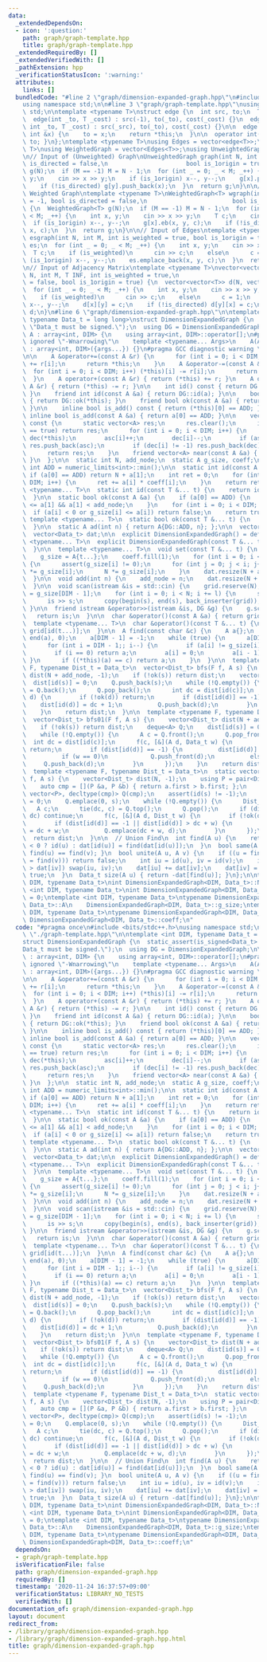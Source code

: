 ```yaml
---
data:
  _extendedDependsOn:
  - icon: ':question:'
    path: graph/graph-template.hpp
    title: graph/graph-template.hpp
  _extendedRequiredBy: []
  _extendedVerifiedWith: []
  _pathExtension: hpp
  _verificationStatusIcon: ':warning:'
  attributes:
    links: []
  bundledCode: "#line 2 \"graph/dimension-expanded-graph.hpp\"\n#include <bits/stdc++.h>\n\
    using namespace std;\n\n#line 3 \"graph/graph-template.hpp\"\nusing namespace\
    \ std;\n\ntemplate <typename T>\nstruct edge {\n  int src, to;\n  T cost;\n\n\
    \  edge(int _to, T _cost) : src(-1), to(_to), cost(_cost) {}\n  edge(int _src,\
    \ int _to, T _cost) : src(_src), to(_to), cost(_cost) {}\n\n  edge &operator=(const\
    \ int &x) {\n    to = x;\n    return *this;\n  }\n\n  operator int() const { return\
    \ to; }\n};\ntemplate <typename T>\nusing Edges = vector<edge<T>>;\ntemplate <typename\
    \ T>\nusing WeightedGraph = vector<Edges<T>>;\nusing UnweightedGraph = vector<vector<int>>;\n\
    \n// Input of (Unweighted) Graph\nUnweightedGraph graph(int N, int M = -1, bool\
    \ is_directed = false,\n                      bool is_1origin = true) {\n  UnweightedGraph\
    \ g(N);\n  if (M == -1) M = N - 1;\n  for (int _ = 0; _ < M; _++) {\n    int x,\
    \ y;\n    cin >> x >> y;\n    if (is_1origin) x--, y--;\n    g[x].push_back(y);\n\
    \    if (!is_directed) g[y].push_back(x);\n  }\n  return g;\n}\n\n// Input of\
    \ Weighted Graph\ntemplate <typename T>\nWeightedGraph<T> wgraph(int N, int M\
    \ = -1, bool is_directed = false,\n                        bool is_1origin = true)\
    \ {\n  WeightedGraph<T> g(N);\n  if (M == -1) M = N - 1;\n  for (int _ = 0; _\
    \ < M; _++) {\n    int x, y;\n    cin >> x >> y;\n    T c;\n    cin >> c;\n  \
    \  if (is_1origin) x--, y--;\n    g[x].eb(x, y, c);\n    if (!is_directed) g[y].eb(y,\
    \ x, c);\n  }\n  return g;\n}\n\n// Input of Edges\ntemplate <typename T>\nEdges<T>\
    \ esgraph(int N, int M, int is_weighted = true, bool is_1origin = true) {\n  Edges<T>\
    \ es;\n  for (int _ = 0; _ < M; _++) {\n    int x, y;\n    cin >> x >> y;\n  \
    \  T c;\n    if (is_weighted)\n      cin >> c;\n    else\n      c = 1;\n    if\
    \ (is_1origin) x--, y--;\n    es.emplace_back(x, y, c);\n  }\n  return es;\n}\n\
    \n// Input of Adjacency Matrix\ntemplate <typename T>\nvector<vector<T>> adjgraph(int\
    \ N, int M, T INF, int is_weighted = true,\n                           bool is_directed\
    \ = false, bool is_1origin = true) {\n  vector<vector<T>> d(N, vector<T>(N, INF));\n\
    \  for (int _ = 0; _ < M; _++) {\n    int x, y;\n    cin >> x >> y;\n    T c;\n\
    \    if (is_weighted)\n      cin >> c;\n    else\n      c = 1;\n    if (is_1origin)\
    \ x--, y--;\n    d[x][y] = c;\n    if (!is_directed) d[y][x] = c;\n  }\n  return\
    \ d;\n}\n#line 6 \"graph/dimension-expanded-graph.hpp\"\n\ntemplate <int DIM,\
    \ typename Data_t = long long>\nstruct DimensionExpandedGraph {\n  static_assert(is_signed<Data_t>::value,\
    \ \"Data_t must be signed.\");\n  using DG = DimensionExpandedGraph;\n\n  struct\
    \ A : array<int, DIM> {\n    using array<int, DIM>::operator[];\n#pragma GCC diagnostic\
    \ ignored \"-Wnarrowing\"\n    template <typename... Args>\n    A(Args... args)\
    \ : array<int, DIM>({args...}) {}\n#pragma GCC diagnostic warning \"-Wnarrowing\"\
    \n\n    A &operator+=(const A &r) {\n      for (int i = 0; i < DIM; i++) (*this)[i]\
    \ += r[i];\n      return *this;\n    }\n    A &operator-=(const A &r) {\n    \
    \  for (int i = 0; i < DIM; i++) (*this)[i] -= r[i];\n      return *this;\n  \
    \  }\n    A operator+(const A &r) { return (*this) += r; }\n    A operator-(const\
    \ A &r) { return (*this) -= r; }\n\n    int id() const { return DG::id(*this);\
    \ }\n    friend int id(const A &a) { return DG::id(a); }\n\n    bool ok() const\
    \ { return DG::ok(*this); }\n    friend bool ok(const A &a) { return DG::ok(a);\
    \ }\n\n    inline bool is_add() const { return (*this)[0] == ADD; }\n    friend\
    \ inline bool is_add(const A &a) { return a[0] == ADD; }\n\n    vector<A> near()\
    \ const {\n      static vector<A> res;\n      res.clear();\n      if (is_add()\
    \ == true) return res;\n      for (int i = 0; i < DIM; i++) {\n        A asc(*this),\
    \ dec(*this);\n        asc[i]++;\n        dec[i]--;\n        if (asc[i] != g_size[i])\
    \ res.push_back(asc);\n        if (dec[i] != -1) res.push_back(dec);\n      }\n\
    \      return res;\n    }\n    friend vector<A> near(const A &a) { return a.near();\
    \ }\n  };\n\n  static int N, add_node;\n  static A g_size, coeff;\n  static constexpr\
    \ int ADD = numeric_limits<int>::min();\n\n  static int id(const A &a) {\n   \
    \ if (a[0] == ADD) return N + a[1];\n    int ret = 0;\n    for (int i = 0; i <\
    \ DIM; i++) {\n      ret += a[i] * coeff[i];\n    }\n    return ret;\n  }\n  template\
    \ <typename... T>\n  static int id(const T &... t) {\n    return id(A{t...});\n\
    \  }\n\n  static bool ok(const A &a) {\n    if (a[0] == ADD) {\n      return 0\
    \ <= a[1] && a[1] < add_node;\n    }\n    for (int i = 0; i < DIM; i++)\n    \
    \  if (a[i] < 0 or g_size[i] <= a[i]) return false;\n    return true;\n  }\n \
    \ template <typename... T>\n  static bool ok(const T &... t) {\n    return ok(A{t...});\n\
    \  }\n\n  static A ad(int n) { return A{DG::ADD, n}; };\n\n  vector<char> grid;\n\
    \  vector<Data_t> dat;\n\n  explicit DimensionExpandedGraph() = default;\n  template\
    \ <typename... T>\n  explicit DimensionExpandedGraph(const T &... t) {\n    set(t...);\n\
    \  }\n\n  template <typename... T>\n  void set(const T &... t) {\n    N = 1;\n\
    \    g_size = A{t...};\n    coeff.fill(1);\n    for (int i = 0; i < DIM; i++)\
    \ {\n      assert(g_size[i] != 0);\n      for (int j = 0; j < i; j++) coeff[j]\
    \ *= g_size[i];\n      N *= g_size[i];\n    }\n    dat.resize(N + add_node, -1);\n\
    \  }\n\n  void add(int n) {\n    add_node = n;\n    dat.resize(N + add_node, -1);\n\
    \  }\n\n  void scan(istream &is = std::cin) {\n    grid.reserve(N);\n    int l\
    \ = g_size[DIM - 1];\n    for (int i = 0; i < N; i += l) {\n      string s;\n\
    \      is >> s;\n      copy(begin(s), end(s), back_inserter(grid));\n    }\n \
    \ }\n\n  friend istream &operator>>(istream &is, DG &g) {\n    g.scan(is);\n \
    \   return is;\n  }\n\n  char &operator()(const A &a) { return grid[id(a)]; }\n\
    \  template <typename... T>\n  char &operator()(const T &... t) {\n    return\
    \ grid[id(t...)];\n  }\n\n  A find(const char &c) {\n    A a{};\n    fill(begin(a),\
    \ end(a), 0);\n    a[DIM - 1] = -1;\n    while (true) {\n      a[DIM - 1]++;\n\
    \      for (int i = DIM - 1;; i--) {\n        if (a[i] != g_size[i]) break;\n\
    \        if (i == 0) return a;\n        a[i] = 0;\n        a[i - 1]++;\n     \
    \ }\n      if ((*this)(a) == c) return a;\n    }\n  }\n\n  template <typename\
    \ F, typename Dist_t = Data_t>\n  vector<Dist_t> bfs(F f, A s) {\n    vector<Dist_t>\
    \ dist(N + add_node, -1);\n    if (!ok(s)) return dist;\n    vector<A> Q;\n  \
    \  dist[id(s)] = 0;\n    Q.push_back(s);\n    while (!Q.empty()) {\n      A c\
    \ = Q.back();\n      Q.pop_back();\n      int dc = dist[id(c)];\n      f(c, [&](A\
    \ d) {\n        if (!ok(d)) return;\n        if (dist[id(d)] == -1) {\n      \
    \    dist[id(d)] = dc + 1;\n          Q.push_back(d);\n        }\n      });\n\
    \    }\n    return dist;\n  }\n\n  template <typename F, typename Dist_t = Data_t>\n\
    \  vector<Dist_t> bfs01(F f, A s) {\n    vector<Dist_t> dist(N + add_node, -1);\n\
    \    if (!ok(s)) return dist;\n    deque<A> Q;\n    dist[id(s)] = 0;\n    Q.push_back(s);\n\
    \    while (!Q.empty()) {\n      A c = Q.front();\n      Q.pop_front();\n    \
    \  int dc = dist[id(c)];\n      f(c, [&](A d, Data_t w) {\n        if (!ok(d))\
    \ return;\n        if (dist[id(d)] == -1) {\n          dist[id(d)] = dc + w;\n\
    \          if (w == 0)\n            Q.push_front(d);\n          else\n       \
    \     Q.push_back(d);\n        }\n      });\n    }\n    return dist;\n  }\n\n\
    \  template <typename F, typename Dist_t = Data_t>\n  static vector<Dist_t> dijkstra(F\
    \ f, A s) {\n    vector<Dist_t> dist(N, -1);\n    using P = pair<Dist_t, A>;\n\
    \    auto cmp = [](P &a, P &b) { return a.first > b.first; };\n    priority_queue<P,\
    \ vector<P>, decltype(cmp)> Q(cmp);\n    assert(id(s) != -1);\n    dist[id(s)]\
    \ = 0;\n    Q.emplace(0, s);\n    while (!Q.empty()) {\n      Dist_t dc;\n   \
    \   A c;\n      tie(dc, c) = Q.top();\n      Q.pop();\n      if (dist[id(c)] <\
    \ dc) continue;\n      f(c, [&](A d, Dist_t w) {\n        if (!ok(d)) return;\n\
    \        if (dist[id(d)] == -1 || dist[id(d)] > dc + w) {\n          dist[id(d)]\
    \ = dc + w;\n          Q.emplace(dc + w, d);\n        }\n      });\n    }\n  \
    \  return dist;\n  }\n\n  // Union Find\n  int find(A u) {\n    return dat[id(u)]\
    \ < 0 ? id(u) : dat[id(u)] = find(dat[id(u)]);\n  }\n  bool same(A u, A v) { return\
    \ find(u) == find(v); }\n  bool unite(A u, A v) {\n    if ((u = find(u)) == (v\
    \ = find(v))) return false;\n    int iu = id(u), iv = id(v);\n    if (dat[iu]\
    \ > dat[iv]) swap(iu, iv);\n    dat[iu] += dat[iv];\n    dat[iv] = iu;\n    return\
    \ true;\n  }\n  Data_t size(A u) { return -dat[find(u)]; }\n};\n\ntemplate <int\
    \ DIM, typename Data_t>\nint DimensionExpandedGraph<DIM, Data_t>::N = 0;\ntemplate\
    \ <int DIM, typename Data_t>\nint DimensionExpandedGraph<DIM, Data_t>::add_node\
    \ = 0;\ntemplate <int DIM, typename Data_t>\ntypename DimensionExpandedGraph<DIM,\
    \ Data_t>::A\n    DimensionExpandedGraph<DIM, Data_t>::g_size;\ntemplate <int\
    \ DIM, typename Data_t>\ntypename DimensionExpandedGraph<DIM, Data_t>::A\n   \
    \ DimensionExpandedGraph<DIM, Data_t>::coeff;\n"
  code: "#pragma once\n#include <bits/stdc++.h>\nusing namespace std;\n\n#include\
    \ \"./graph-template.hpp\"\n\ntemplate <int DIM, typename Data_t = long long>\n\
    struct DimensionExpandedGraph {\n  static_assert(is_signed<Data_t>::value, \"\
    Data_t must be signed.\");\n  using DG = DimensionExpandedGraph;\n\n  struct A\
    \ : array<int, DIM> {\n    using array<int, DIM>::operator[];\n#pragma GCC diagnostic\
    \ ignored \"-Wnarrowing\"\n    template <typename... Args>\n    A(Args... args)\
    \ : array<int, DIM>({args...}) {}\n#pragma GCC diagnostic warning \"-Wnarrowing\"\
    \n\n    A &operator+=(const A &r) {\n      for (int i = 0; i < DIM; i++) (*this)[i]\
    \ += r[i];\n      return *this;\n    }\n    A &operator-=(const A &r) {\n    \
    \  for (int i = 0; i < DIM; i++) (*this)[i] -= r[i];\n      return *this;\n  \
    \  }\n    A operator+(const A &r) { return (*this) += r; }\n    A operator-(const\
    \ A &r) { return (*this) -= r; }\n\n    int id() const { return DG::id(*this);\
    \ }\n    friend int id(const A &a) { return DG::id(a); }\n\n    bool ok() const\
    \ { return DG::ok(*this); }\n    friend bool ok(const A &a) { return DG::ok(a);\
    \ }\n\n    inline bool is_add() const { return (*this)[0] == ADD; }\n    friend\
    \ inline bool is_add(const A &a) { return a[0] == ADD; }\n\n    vector<A> near()\
    \ const {\n      static vector<A> res;\n      res.clear();\n      if (is_add()\
    \ == true) return res;\n      for (int i = 0; i < DIM; i++) {\n        A asc(*this),\
    \ dec(*this);\n        asc[i]++;\n        dec[i]--;\n        if (asc[i] != g_size[i])\
    \ res.push_back(asc);\n        if (dec[i] != -1) res.push_back(dec);\n      }\n\
    \      return res;\n    }\n    friend vector<A> near(const A &a) { return a.near();\
    \ }\n  };\n\n  static int N, add_node;\n  static A g_size, coeff;\n  static constexpr\
    \ int ADD = numeric_limits<int>::min();\n\n  static int id(const A &a) {\n   \
    \ if (a[0] == ADD) return N + a[1];\n    int ret = 0;\n    for (int i = 0; i <\
    \ DIM; i++) {\n      ret += a[i] * coeff[i];\n    }\n    return ret;\n  }\n  template\
    \ <typename... T>\n  static int id(const T &... t) {\n    return id(A{t...});\n\
    \  }\n\n  static bool ok(const A &a) {\n    if (a[0] == ADD) {\n      return 0\
    \ <= a[1] && a[1] < add_node;\n    }\n    for (int i = 0; i < DIM; i++)\n    \
    \  if (a[i] < 0 or g_size[i] <= a[i]) return false;\n    return true;\n  }\n \
    \ template <typename... T>\n  static bool ok(const T &... t) {\n    return ok(A{t...});\n\
    \  }\n\n  static A ad(int n) { return A{DG::ADD, n}; };\n\n  vector<char> grid;\n\
    \  vector<Data_t> dat;\n\n  explicit DimensionExpandedGraph() = default;\n  template\
    \ <typename... T>\n  explicit DimensionExpandedGraph(const T &... t) {\n    set(t...);\n\
    \  }\n\n  template <typename... T>\n  void set(const T &... t) {\n    N = 1;\n\
    \    g_size = A{t...};\n    coeff.fill(1);\n    for (int i = 0; i < DIM; i++)\
    \ {\n      assert(g_size[i] != 0);\n      for (int j = 0; j < i; j++) coeff[j]\
    \ *= g_size[i];\n      N *= g_size[i];\n    }\n    dat.resize(N + add_node, -1);\n\
    \  }\n\n  void add(int n) {\n    add_node = n;\n    dat.resize(N + add_node, -1);\n\
    \  }\n\n  void scan(istream &is = std::cin) {\n    grid.reserve(N);\n    int l\
    \ = g_size[DIM - 1];\n    for (int i = 0; i < N; i += l) {\n      string s;\n\
    \      is >> s;\n      copy(begin(s), end(s), back_inserter(grid));\n    }\n \
    \ }\n\n  friend istream &operator>>(istream &is, DG &g) {\n    g.scan(is);\n \
    \   return is;\n  }\n\n  char &operator()(const A &a) { return grid[id(a)]; }\n\
    \  template <typename... T>\n  char &operator()(const T &... t) {\n    return\
    \ grid[id(t...)];\n  }\n\n  A find(const char &c) {\n    A a{};\n    fill(begin(a),\
    \ end(a), 0);\n    a[DIM - 1] = -1;\n    while (true) {\n      a[DIM - 1]++;\n\
    \      for (int i = DIM - 1;; i--) {\n        if (a[i] != g_size[i]) break;\n\
    \        if (i == 0) return a;\n        a[i] = 0;\n        a[i - 1]++;\n     \
    \ }\n      if ((*this)(a) == c) return a;\n    }\n  }\n\n  template <typename\
    \ F, typename Dist_t = Data_t>\n  vector<Dist_t> bfs(F f, A s) {\n    vector<Dist_t>\
    \ dist(N + add_node, -1);\n    if (!ok(s)) return dist;\n    vector<A> Q;\n  \
    \  dist[id(s)] = 0;\n    Q.push_back(s);\n    while (!Q.empty()) {\n      A c\
    \ = Q.back();\n      Q.pop_back();\n      int dc = dist[id(c)];\n      f(c, [&](A\
    \ d) {\n        if (!ok(d)) return;\n        if (dist[id(d)] == -1) {\n      \
    \    dist[id(d)] = dc + 1;\n          Q.push_back(d);\n        }\n      });\n\
    \    }\n    return dist;\n  }\n\n  template <typename F, typename Dist_t = Data_t>\n\
    \  vector<Dist_t> bfs01(F f, A s) {\n    vector<Dist_t> dist(N + add_node, -1);\n\
    \    if (!ok(s)) return dist;\n    deque<A> Q;\n    dist[id(s)] = 0;\n    Q.push_back(s);\n\
    \    while (!Q.empty()) {\n      A c = Q.front();\n      Q.pop_front();\n    \
    \  int dc = dist[id(c)];\n      f(c, [&](A d, Data_t w) {\n        if (!ok(d))\
    \ return;\n        if (dist[id(d)] == -1) {\n          dist[id(d)] = dc + w;\n\
    \          if (w == 0)\n            Q.push_front(d);\n          else\n       \
    \     Q.push_back(d);\n        }\n      });\n    }\n    return dist;\n  }\n\n\
    \  template <typename F, typename Dist_t = Data_t>\n  static vector<Dist_t> dijkstra(F\
    \ f, A s) {\n    vector<Dist_t> dist(N, -1);\n    using P = pair<Dist_t, A>;\n\
    \    auto cmp = [](P &a, P &b) { return a.first > b.first; };\n    priority_queue<P,\
    \ vector<P>, decltype(cmp)> Q(cmp);\n    assert(id(s) != -1);\n    dist[id(s)]\
    \ = 0;\n    Q.emplace(0, s);\n    while (!Q.empty()) {\n      Dist_t dc;\n   \
    \   A c;\n      tie(dc, c) = Q.top();\n      Q.pop();\n      if (dist[id(c)] <\
    \ dc) continue;\n      f(c, [&](A d, Dist_t w) {\n        if (!ok(d)) return;\n\
    \        if (dist[id(d)] == -1 || dist[id(d)] > dc + w) {\n          dist[id(d)]\
    \ = dc + w;\n          Q.emplace(dc + w, d);\n        }\n      });\n    }\n  \
    \  return dist;\n  }\n\n  // Union Find\n  int find(A u) {\n    return dat[id(u)]\
    \ < 0 ? id(u) : dat[id(u)] = find(dat[id(u)]);\n  }\n  bool same(A u, A v) { return\
    \ find(u) == find(v); }\n  bool unite(A u, A v) {\n    if ((u = find(u)) == (v\
    \ = find(v))) return false;\n    int iu = id(u), iv = id(v);\n    if (dat[iu]\
    \ > dat[iv]) swap(iu, iv);\n    dat[iu] += dat[iv];\n    dat[iv] = iu;\n    return\
    \ true;\n  }\n  Data_t size(A u) { return -dat[find(u)]; }\n};\n\ntemplate <int\
    \ DIM, typename Data_t>\nint DimensionExpandedGraph<DIM, Data_t>::N = 0;\ntemplate\
    \ <int DIM, typename Data_t>\nint DimensionExpandedGraph<DIM, Data_t>::add_node\
    \ = 0;\ntemplate <int DIM, typename Data_t>\ntypename DimensionExpandedGraph<DIM,\
    \ Data_t>::A\n    DimensionExpandedGraph<DIM, Data_t>::g_size;\ntemplate <int\
    \ DIM, typename Data_t>\ntypename DimensionExpandedGraph<DIM, Data_t>::A\n   \
    \ DimensionExpandedGraph<DIM, Data_t>::coeff;\n"
  dependsOn:
  - graph/graph-template.hpp
  isVerificationFile: false
  path: graph/dimension-expanded-graph.hpp
  requiredBy: []
  timestamp: '2020-11-24 16:37:57+09:00'
  verificationStatus: LIBRARY_NO_TESTS
  verifiedWith: []
documentation_of: graph/dimension-expanded-graph.hpp
layout: document
redirect_from:
- /library/graph/dimension-expanded-graph.hpp
- /library/graph/dimension-expanded-graph.hpp.html
title: graph/dimension-expanded-graph.hpp
---
```

